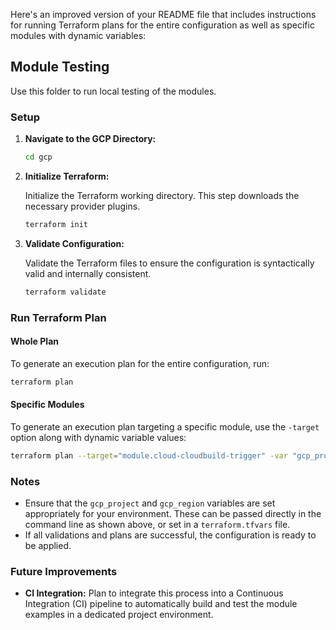 Here's an improved version of your README file that includes instructions for running Terraform plans for the entire configuration as well as specific modules with dynamic variables:

## **Module Testing**

Use this folder to run local testing of the modules.

### **Setup**

1. **Navigate to the GCP Directory:**

   ```bash
   cd gcp
   ```

2. **Initialize Terraform:**

   Initialize the Terraform working directory. This step downloads the necessary provider plugins.

   ```bash
   terraform init
   ```

3. **Validate Configuration:**

   Validate the Terraform files to ensure the configuration is syntactically valid and internally consistent.

   ```bash
   terraform validate
   ```

### **Run Terraform Plan**

#### **Whole Plan**

To generate an execution plan for the entire configuration, run:

```bash
terraform plan
```

#### **Specific Modules**

To generate an execution plan targeting a specific module, use the `-target` option along with dynamic variable values:

```bash
terraform plan --target="module.cloud-cloudbuild-trigger" -var "gcp_project=infra-dev-migue-93b99628" -var "gcp_region=europe-west2"
```

### **Notes**

- Ensure that the `gcp_project` and `gcp_region` variables are set appropriately for your environment. These can be passed directly in the command line as shown above, or set in a `terraform.tfvars` file.
- If all validations and plans are successful, the configuration is ready to be applied.

### **Future Improvements**

- **CI Integration:** Plan to integrate this process into a Continuous Integration (CI) pipeline to automatically build and test the module examples in a dedicated project environment.

